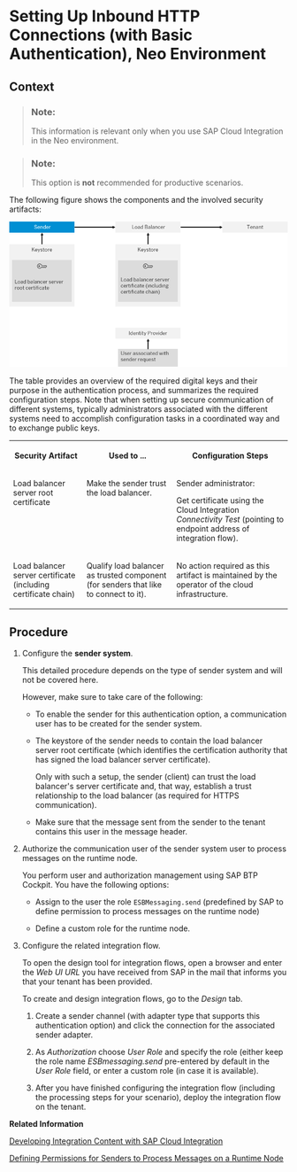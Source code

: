 <!-- loio391c45cfcd0f4435952ab085283b7f7d -->

# Setting Up Inbound HTTP Connections \(with Basic Authentication\), Neo Environment



## Context

> ### Note:  
> This information is relevant only when you use SAP Cloud Integration in the Neo environment.

> ### Note:  
> This option is **not** recommended for productive scenarios.

The following figure shows the components and the involved security artifacts:

![](images/CF_Basic_IdP_0046872.png)

The table provides an overview of the required digital keys and their purpose in the authentication process, and summarizes the required configuration steps. Note that when setting up secure communication of different systems, typically administrators associated with the different systems need to accomplish configuration tasks in a coordinated way and to exchange public keys.


<table>
<tr>
<th valign="top">

Security Artifact



</th>
<th valign="top">

Used to ...



</th>
<th valign="top">

Configuration Steps



</th>
</tr>
<tr>
<td valign="top">

Load balancer server root certificate



</td>
<td valign="top">

Make the sender trust the load balancer.



</td>
<td valign="top">

Sender administrator:

Get certificate using the Cloud Integration *Connectivity Test* \(pointing to endpoint address of integration flow\).



</td>
</tr>
<tr>
<td valign="top">

Load balancer server certificate \(including certificate chain\)



</td>
<td valign="top">

Qualify load balancer as trusted component \(for senders that like to connect to it\).



</td>
<td valign="top">

No action required as this artifact is maintained by the operator of the cloud infrastructure.



</td>
</tr>
</table>



## Procedure

1.  Configure the **sender system**.

    This detailed procedure depends on the type of sender system and will not be covered here.

    However, make sure to take care of the following:

    -   To enable the sender for this authentication option, a communication user has to be created for the sender system.

    -   The keystore of the sender needs to contain the load balancer server root certificate \(which identifies the certification authority that has signed the load balancer server certificate\).

        Only with such a setup, the sender \(client\) can trust the load balancer's server certificate and, that way, establish a trust relationship to the load balancer \(as required for HTTPS communication\).

    -   Make sure that the message sent from the sender to the tenant contains this user in the message header.


2.  Authorize the communication user of the sender system user to process messages on the runtime node.

    You perform user and authorization management using SAP BTP Cockpit. You have the following options:

    -   Assign to the user the role `ESBMessaging.send` \(predefined by SAP to define permission to process messages on the runtime node\)

    -   Define a custom role for the runtime node.


3.  Configure the related integration flow.

    To open the design tool for integration flows, open a browser and enter the *Web UI URL* you have received from SAP in the mail that informs you that your tenant has been provided.

    To create and design integration flows, go to the *Design* tab.

    1.  Create a sender channel \(with adapter type that supports this authentication option\) and click the connection for the associated sender adapter.

    2.  As *Authorization* choose *User Role* and specify the role \(either keep the role name *ESBmessaging.send* pre-entered by default in the *User Role* field, or enter a custom role \(in case it is available\).

    3.  After you have finished configuring the integration flow \(including the processing steps for your scenario\), deploy the integration flow on the tenant.



**Related Information**  


[Developing Integration Content with SAP Cloud Integration](../Development/developing-integration-content-with-sap-cloud-integration-e6b43b4.md "You can use SAP Cloud Integration to access and design integration content.")

[Defining Permissions for Senders to Process Messages on a Runtime Node](../Operations/defining-permissions-for-senders-to-process-messages-on-a-runtime-node-24585cc.md "")

